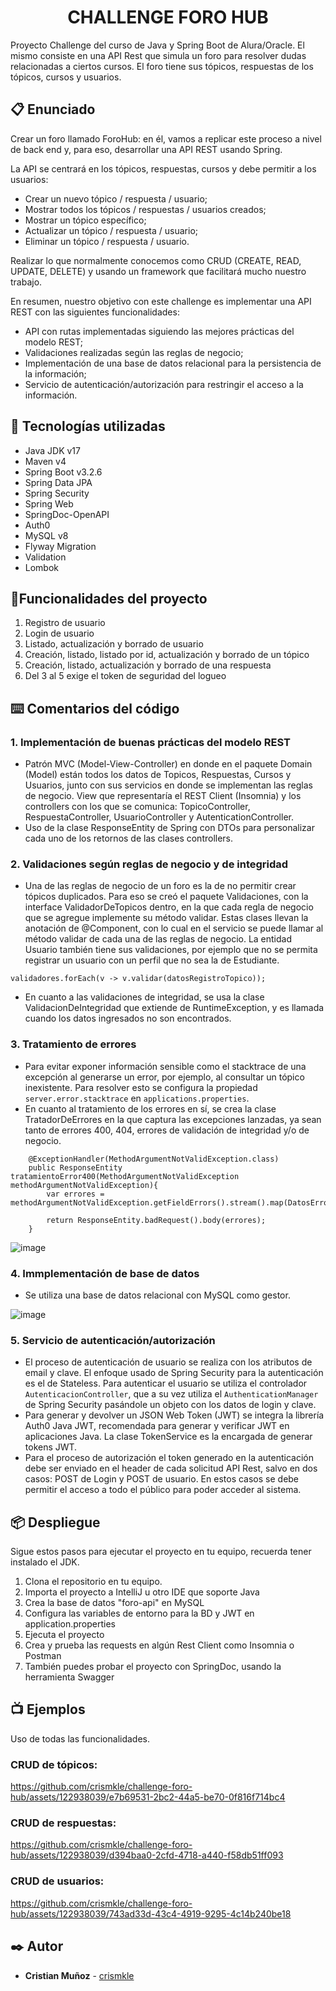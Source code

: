 <h1 align="center"> CHALLENGE FORO HUB </h1>

Proyecto Challenge del curso de Java y Spring Boot de Alura/Oracle.
El mismo consiste en una API Rest que simula un foro para resolver dudas relacionadas a ciertos cursos.
El foro tiene sus tópicos, respuestas de los tópicos, cursos y usuarios.

## :clipboard: Enunciado

Crear un foro llamado ForoHub: en él, vamos a replicar este proceso a nivel de back end y, para eso, desarrollar una API REST usando Spring.

La API se centrará en los tópicos, respuestas, cursos y debe permitir a los usuarios:

- Crear un nuevo tópico / respuesta / usuario;
- Mostrar todos los tópicos / respuestas / usuarios creados;
- Mostrar un tópico específico;
- Actualizar un tópico / respuesta / usuario;
- Eliminar un tópico / respuesta / usuario.

Realizar lo que normalmente conocemos como CRUD (CREATE, READ, UPDATE, DELETE) y usando un framework que facilitará mucho nuestro trabajo.

En resumen, nuestro objetivo con este challenge es implementar una API REST con las siguientes funcionalidades:

- API con rutas implementadas siguiendo las mejores prácticas del modelo REST;
- Validaciones realizadas según las reglas de negocio;
- Implementación de una base de datos relacional para la persistencia de la información;
- Servicio de autenticación/autorización para restringir el acceso a la información.


## :toolbox: Tecnologías utilizadas
- Java JDK v17
- Maven v4
- Spring Boot v3.2.6
- Spring Data JPA
- Spring Security
- Spring Web
- SpringDoc-OpenAPI
- Auth0
- MySQL v8
- Flyway Migration
- Validation
- Lombok


## :hammer:Funcionalidades del proyecto
1. Registro de usuario
2. Login de usuario
3. Listado, actualización y borrado de usuario
4. Creación, listado, listado por id, actualización y borrado de un tópico
5. Creación, listado, actualización y borrado de una respuesta
6. Del 3 al 5 exige el token de seguridad del logueo


## :keyboard: Comentarios del código

### 1. Implementación de buenas prácticas del modelo REST
- Patrón MVC (Model-View-Controller) en donde en el paquete Domain (Model) están todos los datos de Topicos, Respuestas, Cursos y Usuarios, junto con sus servicios en donde se implementan las reglas de negocio.
View que representaría el REST Client (Insomnia) y los controllers con los que se comunica: TopicoController, RespuestaController, UsuarioController y AutenticationController.
- Uso de la clase ResponseEntity de Spring con DTOs para personalizar cada uno de los retornos de las clases controllers.

### 2. Validaciones según reglas de negocio y de integridad
- Una de las reglas de negocio de un foro es la de no permitir crear tópicos duplicados. Para eso se creó el paquete Validaciones, con la interface ValidadorDeTopicos dentro, en la que cada regla de negocio que se agregue implemente su método validar. Estas clases llevan la anotación de @Component, con lo cual en el servicio se puede llamar al método validar de cada una de las reglas de negocio. La entidad Usuario también tiene sus validaciones, por ejemplo que no se permita registrar un usuario con un perfil que no sea la de Estudiante.
```
validadores.forEach(v -> v.validar(datosRegistroTopico));
```
- En cuanto a las validaciones de integridad, se usa la clase ValidacionDeIntegridad que extiende de RuntimeException, y es llamada cuando los datos ingresados no son encontrados.

### 3. Tratamiento de errores
- Para evitar exponer información sensible como el stacktrace de una excepción al generarse un error, por ejemplo, al consultar un tópico inexistente. Para resolver esto se configura la propiedad `server.error.stacktrace` en `applications.properties`.
- En cuanto al tratamiento de los errores en sí, se crea la clase TratadorDeErrores en la que captura las excepciones lanzadas, ya sean tanto de errores 400, 404, errores de validación de integridad y/o de negocio.
```
    @ExceptionHandler(MethodArgumentNotValidException.class)
    public ResponseEntity tratamientoError400(MethodArgumentNotValidException methodArgumentNotValidException){
        var errores = methodArgumentNotValidException.getFieldErrors().stream().map(DatosErrorValidacion::new).toList();

        return ResponseEntity.badRequest().body(errores);
    }
```

![image](https://github.com/crismkle/challenge-foro-hub/assets/122938039/f6238490-f9d2-44fc-8432-772a2692084d)


### 4. Immplementación de base de datos
- Se utiliza una base de datos relacional con MySQL como gestor.

![image](https://github.com/crismkle/challenge-foro-hub/assets/122938039/26d2855b-5213-43c2-a8f0-f88355d57f53)


### 5. Servicio de autenticación/autorización
- El proceso de autenticación de usuario se realiza con los atributos de email y clave. El enfoque usado de Spring Security para la autenticación es el de Stateless.
Para autenticar el usuario se utiliza el controlador `AutenticacionController`, que a su vez utiliza el `AuthenticationManager` de Spring Security pasándole un objeto con los datos de login y clave.
- Para generar y devolver un JSON Web Token (JWT) se integra la librería Auth0 Java JWT, recomendada para generar y verificar JWT en aplicaciones Java. La clase TokenService es la encargada de generar tokens JWT.
- Para el proceso de autorización el token generado en la autenticación debe ser enviado en el header de cada solicitud API Rest, salvo en dos casos: POST de Login y POST de usuario. En estos casos se debe permitir el acceso a todo el público para poder acceder al sistema.


## 📦 Despliegue

Sigue estos pasos para ejecutar el proyecto en tu equipo, recuerda tener instalado el JDK.
1. Clona el repositorio en tu equipo.
2. Importa el proyecto a IntelliJ u otro IDE que soporte Java
3. Crea la base de datos "foro-api" en MySQL
4. Configura las variables de entorno para la BD y JWT en application.properties
5. Ejecuta el proyecto
6. Crea y prueba las requests en algún Rest Client como Insomnia o Postman
7. También puedes probar el proyecto con SpringDoc, usando la herramienta Swagger


## :tv: Ejemplos

Uso de todas las funcionalidades.

### CRUD de tópicos:

https://github.com/crismkle/challenge-foro-hub/assets/122938039/e7b69531-2bc2-44a5-be70-0f816f714bc4

### CRUD de respuestas:

https://github.com/crismkle/challenge-foro-hub/assets/122938039/d394baa0-2cfd-4718-a440-f58db51ff093

### CRUD de usuarios:

https://github.com/crismkle/challenge-foro-hub/assets/122938039/743ad33d-43c4-4919-9295-4c14b240be18


## ✒️ Autor
* **Cristian Muñoz** - [crismkle](https://github.com/crismkle)
